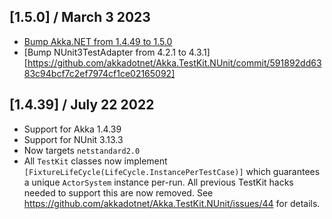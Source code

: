 ## [1.5.0] / March 3 2023
- [Bump Akka.NET from 1.4.49 to 1.5.0](https://github.com/akkadotnet/akka.net/releases/tag/1.5.0)
- [Bump NUnit3TestAdapter from 4.2.1 to 4.3.1][https://github.com/akkadotnet/Akka.TestKit.NUnit/commit/591892dd6383c94bcf7c2ef7974cf1ce02165092]

## [1.4.39] / July 22 2022
 - Support for Akka 1.4.39
 - Support for NUnit 3.13.3
 - Now targets `netstandard2.0`
 - All `TestKit` classes now implement `[FixtureLifeCycle(LifeCycle.InstancePerTestCase)]` which guarantees a unique `ActorSystem` instance per-run. All previous TestKit hacks needed to support this are now removed. See https://github.com/akkadotnet/Akka.TestKit.NUnit/issues/44 for details.